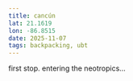 ```yaml
---
title: cancún
lat: 21.1619
lon: -86.8515
date: 2025-11-07
tags: backpacking, ubt
---
```


first stop. entering the neotropics...